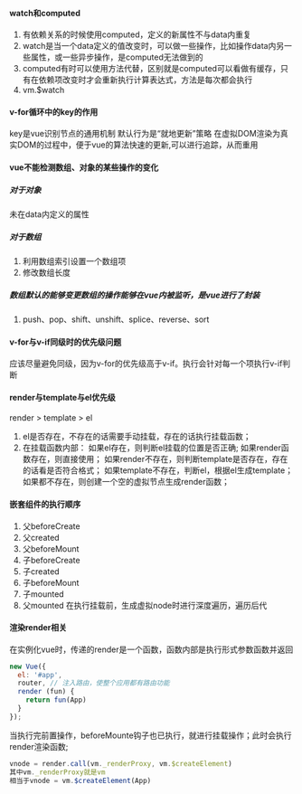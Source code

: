 <!--
 * @Author: qianqian.zhao
 * @Date: 2020-06-01 09:28:12
 * @LastEditors: qianqian.zhao
 * @LastEditTime: 2020-06-04 21:40:58
 * @Description: 常见问题
--> 


#### watch和computed
1. 有依赖关系的时候使用computed，定义的新属性不与data内重复
2. watch是当一个data定义的值改变时，可以做一些操作，比如操作data内另一些属性，或一些异步操作，是computed无法做到的
3. computed有时可以使用方法代替，区别就是computed可以看做有缓存，只有在依赖项改变时才会重新执行计算表达式，方法是每次都会执行
4. vm.$watch

#### v-for循环中的key的作用
key是vue识别节点的通用机制
默认行为是“就地更新”策略
在虚拟DOM渲染为真实DOM的过程中，便于vue的算法快速的更新,可以进行追踪，从而重用

#### vue不能检测数组、对象的某些操作的变化
##### 对于对象
  未在data内定义的属性
##### 对于数组
  1. 利用数组索引设置一个数组项
  2. 修改数组长度
##### 数组默认的能够变更数组的操作能够在vue内被监听，是vue进行了封装
  1. push、pop、shift、unshift、splice、reverse、sort

#### v-for与v-if同级时的优先级问题
应该尽量避免同级，因为v-for的优先级高于v-if。执行会针对每一个项执行v-if判断


#### render与template与el优先级
render > template > el

1. el是否存在，不存在的话需要手动挂载，存在的话执行挂载函数；
2. 在挂载函数内部：
如果el存在，则判断el挂载的位置是否正确;
如果render函数存在，则直接使用；
如果render不存在，则判断template是否存在，存在的话看是否符合格式；
如果template不存在，判断el，根据el生成template；
如果都不存在，则创建一个空的虚拟节点生成render函数；

#### 嵌套组件的执行顺序
1. 父beforeCreate
2. 父created
3. 父beforeMount
4. 子beforeCreate
5. 子created
6. 子beforeMount
7. 子mounted
8. 父mounted
在执行挂载前，生成虚拟node时进行深度遍历，遍历后代

#### 渲染render相关
在实例化vue时，传递的render是一个函数，函数内部是执行形式参数函数并返回
```javascript
new Vue({
  el: '#app',
  router, // 注入路由，使整个应用都有路由功能
  render (fun) {
    return fun(App)
  }
});
```
当执行完前置操作，beforeMounte钩子也已执行，就进行挂载操作；此时会执行render渲染函数;
```javascript
vnode = render.call(vm._renderProxy, vm.$createElement)
其中vm._renderProxy就是vm
相当于vnode = vm.$createElement(App)
```


